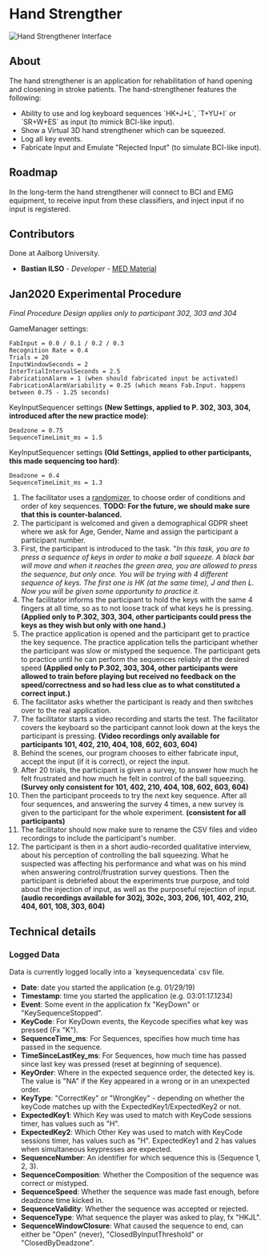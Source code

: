 # Hand Strengther
![Hand Strengthener Interface](https://raw.githubusercontent.com/med-material/HandStrengthener/master/hand-strengthener.png)

## About
The hand strengthener is an application for rehabilitation of hand opening and closening in stroke patients. The hand-strengthener features the following:
* Ability to use and log keyboard sequences ´HK+J+L´, ´T+YU+I´ or ´SR+W+ES´ as input (to mimick BCI-like input).
* Show a Virtual 3D hand strengthener which can be squeezed.
* Log all key events.
* Fabricate Input and Emulate "Rejected Input" (to simulate BCI-like input). 

## Roadmap
In the long-term the hand strengthener will connect to BCI and EMG equipment, to receive input from these classifiers, and inject input if no input is registered.

## Contributors
Done at Aalborg University.   
- **Bastian ILSO** - _Developer_ - [MED Material](https://github.com/med-material)

## Jan2020 Experimental Procedure
_Final Procedure Design applies only to participant 302, 303 and 304_

GameManager settings:
```
FabInput = 0.0 / 0.1 / 0.2 / 0.3
Recognition Rate = 0.4
Trials = 20
InputWindowSeconds = 2
InterTrialIntervalSeconds = 2.5
FabricationAlarm = 1 (when should fabricated input be activated)
FabricationAlarmVariability = 0.25 (which means Fab.Input. happens between 0.75 - 1.25 seconds)
```

KeyInputSequencer settings **(New Settings, applied to P. 302, 303, 304, introduced after the new practice mode)**:
```
Deadzone = 0.75
SequenceTimeLimit_ms = 1.5
```
KeyInputSequencer settings **(Old Settings, applied to other participants, this made sequencing too hard)**:
```
Deadzone = 0.4
SequenceTimeLimit_ms = 1.3
```

1. The facilitator uses a [randomizer](https://www.random.org/integer-sets/), to choose order of conditions and order of key sequences.  **TODO: For the future, we should make sure that this is counter-balanced.**
1. The participant is welcomed and given a demographical GDPR sheet where we ask for Age, Gender, Name and assign the participant a participant number.
1. First, the participant is introduced to the task. "_In this task, you are to press a sequence of keys in order to make a ball squeeze. A black bar will move and when it reaches the green area, you are allowed to press the sequence, but only once. You will be trying with 4 different sequence of keys. The first one is HK (at the same time), J and then L. Now you will be given some opportunity to practice it._
1. The facilitator informs the participant to hold the keys with the same 4 fingers at all time, so as to not loose track of what keys he is pressing. **(Applied only to P.302, 303, 304, other participants could press the keys as they wish but only with one hand.)**
1. The practice application is opened and the participant get to practice the key sequence. The practice application tells the participant whether the participant was slow or mistyped the sequence. The participant gets to practice until he can perform the sequences reliably at the desired speed **(Applied only to P.302, 303, 304, other participants were allowed to train before playing but received no feedback on the speed/correctness and so had less clue as to what constituted a correct input.)**
1. The facilitator asks whether the participant is ready and then switches over to the real application.
1. The facilitator starts a video recording and starts the test. The facilitator covers the keyboard so the participant cannot look down at the keys the participant is pressing. **(Video recordings only available for participants 101, 402, 210, 404, 108, 602, 603, 604)**
1. Behind the scenes, our program chooses to either fabricate input, accept the input (if it is correct), or reject the input.
1. After 20 trials, the participant is given a survey, to answer how much he felt frustrated and how much he felt in control of the ball squeezing. **(Survey only consistent for 101, 402, 210, 404, 108, 602, 603, 604)**
1. Then the participant proceeds to try the next key sequence. After all four sequences, and answering the survey 4 times, a new survey is given to the participant for the whole experiment. **(consistent for all participants)**
1. The facilitator should now make sure to rename the CSV files and video recordings to include the participant's number.
1. The participant is then in a short audio-recorded qualitative interview, about his perception of controlling the ball squeezing. What he suspected was affecting his performance and what was on his mind when answering control/frustration survey questions. Then the participant is debriefed about the experiments true purpose, and told about the injection of input, as well as the purposeful rejection of input. **(audio recordings available for 302j, 302c, 303, 206, 101, 402, 210, 404, 601, 108, 303, 604)**

## Technical details
### Logged Data
Data is currently logged locally into a ´keysequencedata´ csv file.
 * **Date**: date you started the application (e.g. 01/29/19)
 * **Timestamp**: time you started the application (e.g. 03:01:17.1234)
 * **Event**: Some event in the application fx "KeyDown" or "KeySequenceStopped".
 * **KeyCode**: For KeyDown events, the Keycode specifies what key was pressed (Fx "K").
 * **SequenceTime_ms**: For Sequences, specifies how much time has passed in the sequence.
 * **TimeSinceLastKey_ms**: For Sequences, how much time has passed since last key was pressed (reset at beginning of sequence).
 * **KeyOrder**: Where in the expected sequence order, the detected key is. The value is "NA" if the Key appeared in a wrong or in an unexpected order.
 * **KeyType**: "CorrectKey" or "WrongKey" - depending on whether the keyCode matches up with the ExpectedKey1/ExpectedKey2 or not.
 * **ExpectedKey1**: Which Key was used to match with KeyCode sessions timer, has values such as "H".
 * **ExpectedKey2**: Which Other Key was used to match with KeyCode sessions timer, has values such as "H". ExpectedKey1 and 2 has values when simultaneous keypresses are expected.
 * **SequenceNumber**: An identifier for which sequence this is (Sequence 1, 2, 3).
 * **SequenceComposition**: Whether the Composition of the sequence was correct or mistyped.
 * **SequenceSpeed**: Whether the sequence was made fast enough, before deadzone time kicked in.
 * **SequenceValidity**: Whether the sequence was accepted or rejected.
 * **SequenceType**: What sequence the player was asked to play, fx "HKJL".
 * **SequenceWindowClosure**: What caused the sequence to end, can either be "Open" (never), "ClosedByInputThreshold" or "ClosedByDeadzone".
